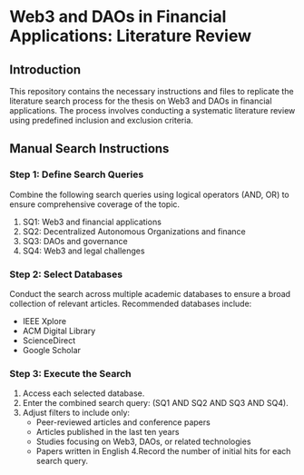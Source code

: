 # Web3 and DAOs in Financial Applications: Literature Review

## Introduction
This repository contains the necessary instructions and files to replicate the literature search process for the thesis on Web3 and DAOs in financial applications. The process involves conducting a systematic literature review using predefined inclusion and exclusion criteria.

## Manual Search Instructions

### Step 1: Define Search Queries
Combine the following search queries using logical operators (AND, OR) to ensure comprehensive coverage of the topic.

1. SQ1: Web3 and financial applications
2. SQ2: Decentralized Autonomous Organizations and finance
3. SQ3: DAOs and governance
4. SQ4: Web3 and legal challenges

### Step 2: Select Databases
Conduct the search across multiple academic databases to ensure a broad collection of relevant articles. Recommended databases include:
- IEEE Xplore
- ACM Digital Library
- ScienceDirect
- Google Scholar

### Step 3: Execute the Search
1. Access each selected database.
2. Enter the combined search query: (SQ1 AND SQ2 AND SQ3 AND SQ4).
3. Adjust filters to include only:
   - Peer-reviewed articles and conference papers
   - Articles published in the last ten years
   - Studies focusing on Web3, DAOs, or related technologies
   - Papers written in English
4.Record the number of initial hits for each search query.


